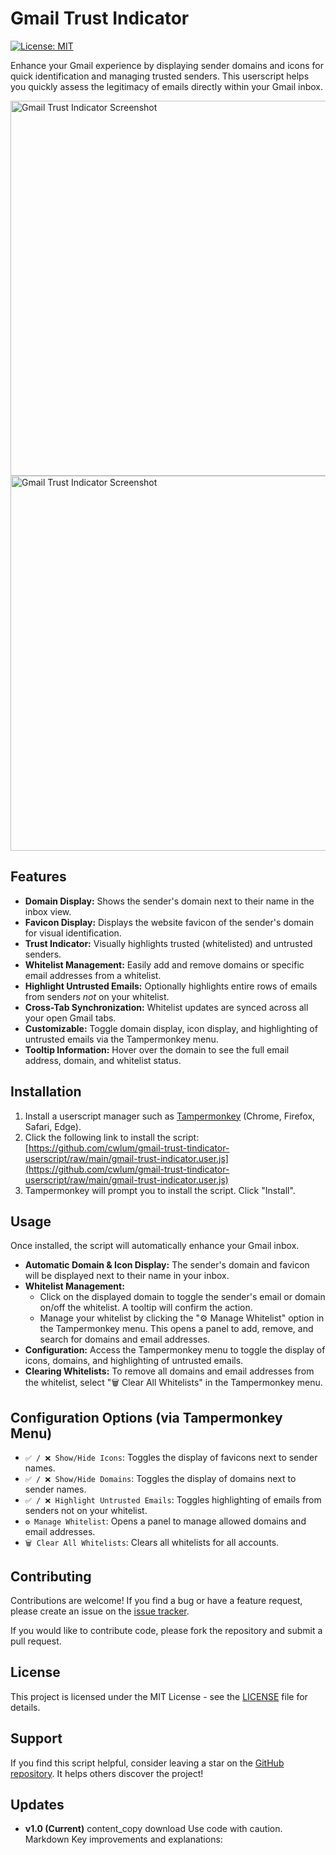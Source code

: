 # Gmail Trust Indicator

[![License: MIT](https://img.shields.io/badge/License-MIT-yellow.svg)](https://opensource.org/licenses/MIT)

Enhance your Gmail experience by displaying sender domains and icons for quick identification and managing trusted senders. This userscript helps you quickly assess the legitimacy of emails directly within your Gmail inbox.

<img src="https://raw.githubusercontent.com/cwlum/gmail-trust-tindicator-userscript/main/IMG_0406.jpeg" alt="Gmail Trust Indicator Screenshot" width="600">

<img src="https://raw.githubusercontent.com/cwlum/gmail-trust-tindicator-userscript/main/IMG_0408.jpeg" alt="Gmail Trust Indicator Screenshot" width="600">

## Features

*   **Domain Display:** Shows the sender's domain next to their name in the inbox view.
*   **Favicon Display:**  Displays the website favicon of the sender's domain for visual identification.
*   **Trust Indicator:**  Visually highlights trusted (whitelisted) and untrusted senders.
*   **Whitelist Management:**  Easily add and remove domains or specific email addresses from a whitelist.
*   **Highlight Untrusted Emails:**  Optionally highlights entire rows of emails from senders *not* on your whitelist.
*   **Cross-Tab Synchronization:** Whitelist updates are synced across all your open Gmail tabs.
*   **Customizable:** Toggle domain display, icon display, and highlighting of untrusted emails via the Tampermonkey menu.
*   **Tooltip Information:** Hover over the domain to see the full email address, domain, and whitelist status.

## Installation

1.  Install a userscript manager such as [Tampermonkey](https://www.tampermonkey.net/) (Chrome, Firefox, Safari, Edge).
2.  Click the following link to install the script: [https://github.com/cwlum/gmail-trust-tindicator-userscript/raw/main/gmail-trust-indicator.user.js](https://github.com/cwlum/gmail-trust-tindicator-userscript/raw/main/gmail-trust-indicator.user.js)
3.  Tampermonkey will prompt you to install the script. Click "Install".

## Usage

Once installed, the script will automatically enhance your Gmail inbox.

*   **Automatic Domain & Icon Display:**  The sender's domain and favicon will be displayed next to their name in your inbox.
*   **Whitelist Management:**
    *   Click on the displayed domain to toggle the sender's email or domain on/off the whitelist.  A tooltip will confirm the action.
    *   Manage your whitelist by clicking the "⚙️ Manage Whitelist" option in the Tampermonkey menu. This opens a panel to add, remove, and search for domains and email addresses.
*   **Configuration:** Access the Tampermonkey menu to toggle the display of icons, domains, and highlighting of untrusted emails.
*   **Clearing Whitelists:** To remove all domains and email addresses from the whitelist, select "🗑️ Clear All Whitelists" in the Tampermonkey menu.

## Configuration Options (via Tampermonkey Menu)

*   `✅ / ❌ Show/Hide Icons`: Toggles the display of favicons next to sender names.
*   `✅ / ❌ Show/Hide Domains`: Toggles the display of domains next to sender names.
*   `✅ / ❌ Highlight Untrusted Emails`: Toggles highlighting of emails from senders not on your whitelist.
*   `⚙️ Manage Whitelist`: Opens a panel to manage allowed domains and email addresses.
*   `🗑️ Clear All Whitelists`: Clears all whitelists for all accounts.

## Contributing

Contributions are welcome! If you find a bug or have a feature request, please create an issue on the [issue tracker](https://github.com/cwlum/gmail-trust-tindicator-userscript/issues).

If you would like to contribute code, please fork the repository and submit a pull request.

## License

This project is licensed under the MIT License - see the [LICENSE](LICENSE) file for details.

## Support

If you find this script helpful, consider leaving a star on the [GitHub repository](https://github.com/cwlum/gmail-trust-tindicator-userscript).  It helps others discover the project!

## Updates

* **v1.0 (Current)** 
content_copy download
Use code with caution.
Markdown
Key improvements and explanations:
